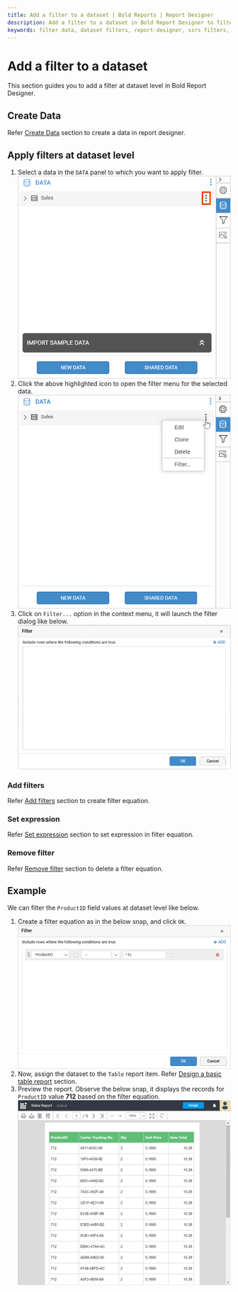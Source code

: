 ```yaml
---
title: Add a filter to a dataset | Bold Reports | Report Designer
description: Add a filter to a dataset in Bold Report Designer to filter data in a report after retrieving from datasource.
keywords: filter data, dataset filters, report-designer, ssrs filters, ssrs, reporting
---
```


# Add a filter to a dataset

This section guides you to add a filter at dataset level in Bold Report Designer.

## Create Data

Refer [Create Data](/designer-guide/report-designer/manage-data/dataset/create-an-embedded-dataset/#create-an-embedded-dataset) section to create a data in report designer.

## Apply filters at dataset level

1. Select a data in the `DATA` panel to which you want to apply filter.
![Data item menu icon](/static/assets/on-premise/images/report-designer/manage-data/dataset/data-item-menu-icon.png)
2. Click the above highlighted icon to open the filter menu for the selected data.
![Dataset filter menu](/static/assets/on-premise/images/report-designer/manage-data/dataset/filter-context-menu.png)
3. Click on `Filter...` option in the context menu, it will launch the filter dialog like below.
![Filter dialog](/static/assets/on-premise/images/report-designer/manage-data/dataset/filters-dialog.png)

### Add filters

Refer [Add filters](/designer-guide/report-designer/compose-report/filter-data/#add-filters) section to create filter equation.

### Set expression

Refer [Set expression](/designer-guide/report-designer/compose-report/filter-data/#set-expression) section to set expression in filter equation.

### Remove filter

Refer [Remove filter](/designer-guide/report-designer/compose-report/filter-data/#remove-filters) section to delete a filter equation.

## Example

We can filter the `ProductID` field values at dataset level like below.

1. Create a filter equation as in the below snap, and click `OK`.
![Filter equation for product id field](/static/assets/on-premise/images/report-designer/manage-data/dataset/filter-product-id-field.png)
2. Now, assign the dataset to the `Table` report item. Refer [Design a basic table report](/designer-guide/report-designer/design-rdl-report-in-web-report-designer/) section.
3. Preview the report. Observe the below snap, it displays the records for `ProductID` value **712** based on the filter equation.
![Preview output for dataset filters](/static/assets/on-premise/images/report-designer/manage-data/dataset/dataset-filter-preview.png)